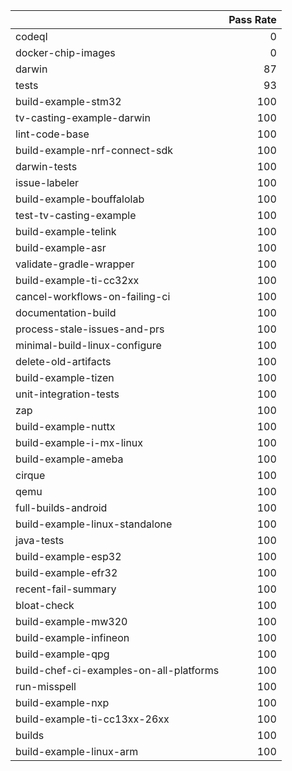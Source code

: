 |                                         |   Pass Rate |
|:----------------------------------------|------------:|
| codeql                                  |           0 |
| docker-chip-images                      |           0 |
| darwin                                  |          87 |
| tests                                   |          93 |
| build-example-stm32                     |         100 |
| tv-casting-example-darwin               |         100 |
| lint-code-base                          |         100 |
| build-example-nrf-connect-sdk           |         100 |
| darwin-tests                            |         100 |
| issue-labeler                           |         100 |
| build-example-bouffalolab               |         100 |
| test-tv-casting-example                 |         100 |
| build-example-telink                    |         100 |
| build-example-asr                       |         100 |
| validate-gradle-wrapper                 |         100 |
| build-example-ti-cc32xx                 |         100 |
| cancel-workflows-on-failing-ci          |         100 |
| documentation-build                     |         100 |
| process-stale-issues-and-prs            |         100 |
| minimal-build-linux-configure           |         100 |
| delete-old-artifacts                    |         100 |
| build-example-tizen                     |         100 |
| unit-integration-tests                  |         100 |
| zap                                     |         100 |
| build-example-nuttx                     |         100 |
| build-example-i-mx-linux                |         100 |
| build-example-ameba                     |         100 |
| cirque                                  |         100 |
| qemu                                    |         100 |
| full-builds-android                     |         100 |
| build-example-linux-standalone          |         100 |
| java-tests                              |         100 |
| build-example-esp32                     |         100 |
| build-example-efr32                     |         100 |
| recent-fail-summary                     |         100 |
| bloat-check                             |         100 |
| build-example-mw320                     |         100 |
| build-example-infineon                  |         100 |
| build-example-qpg                       |         100 |
| build-chef-ci-examples-on-all-platforms |         100 |
| run-misspell                            |         100 |
| build-example-nxp                       |         100 |
| build-example-ti-cc13xx-26xx            |         100 |
| builds                                  |         100 |
| build-example-linux-arm                 |         100 |